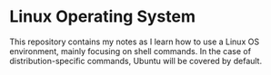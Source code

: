 # Linux Operating System

This repository contains my notes as I learn how to use a Linux OS environment,
mainly focusing on shell commands. In the case of distribution-specific commands,
Ubuntu will be covered by default.
